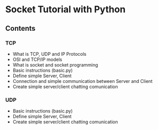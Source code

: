 # Socket Tutorial with Python

## Contents
### TCP
* What is TCP, UDP and IP Protocols
* OSI and TCP/IP models
* What is socket and socket programming
* Basic instructions (basic.py)
* Define simple Server, Client
* Connection and simple communication between Server and Client
* Create simple server/client chatting comunication

### UDP
* Basic instructions (basic.py)
* Define simple Server, Client
* Create simple server/client chatting comunication

